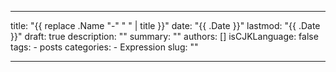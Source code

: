 
---
title: "{{ replace .Name "-" " " | title }}"
date: "{{ .Date }}"
lastmod: "{{ .Date }}"
draft: true
description: ""
summary: ""
authors: []
isCJKLanguage: false
tags:
    - posts
categories:
    - Expression
slug: ""

---
